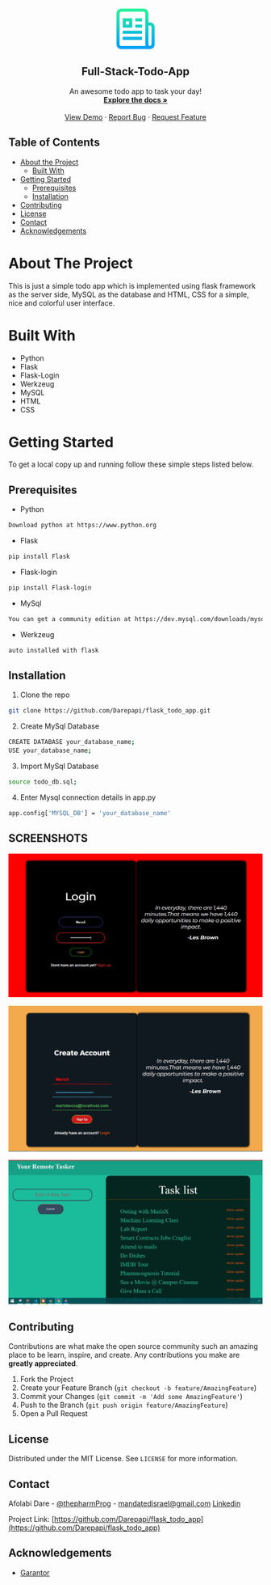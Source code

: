 
<!-- PROJECT LOGO -->
<br />
<p align="center">
  <a href="https://github.com/Darepapi/flask_todo_app">
    <img src="images/logo.png" alt="Logo" width="80" height="80">
  </a>

  <h2 align="center">Full-Stack-Todo-App</h2>

  <p align="center">
    An awesome todo app to task your day!
    <br />
    <a href="https://github.com/Darepapi/flask_todo_app"><strong>Explore the docs »</strong></a>
    <br />
    <br />
    <a href="https://github.com/Darepapi/flask_todo_app">View Demo</a>
    ·
    <a href="https://github.com/Darepapi/flask_todo_app/issues">Report Bug</a>
    ·
    <a href="https://github.com/Darepapi/flask_todo_app/issues">Request Feature</a>
  </p>
</p>



<!-- TABLE OF CONTENTS -->
## Table of Contents

* [About the Project](#about-the-project)
  * [Built With](#built-with)
* [Getting Started](#getting-started)
  * [Prerequisites](#prerequisites)
  * [Installation](#installation)
* [Contributing](#contributing)
* [License](#license)
* [Contact](#contact)
* [Acknowledgements](#acknowledgements)



<!-- ABOUT THE PROJECT -->
# About The Project

  This is just a simple todo app which is implemented using flask framework as the server side, MySQL as the database and HTML,
   CSS for a simple, nice and colorful user interface.


# Built With

* Python
* Flask
* Flask-Login
* Werkzeug
* MySQL
* HTML
* CSS



<!-- GETTING STARTED -->
# Getting Started

To get a local copy up and running follow these simple steps listed below.

## Prerequisites

* Python
```sh
Download python at https://www.python.org
```

* Flask
```sh
pip install Flask
```

* Flask-login
```sh
pip install Flask-login
```

* MySql
```sh
You can get a community edition at https://dev.mysql.com/downloads/mysql/
```

* Werkzeug
```sh
auto installed with flask
```

## Installation

1. Clone the repo
```sh
git clone https://github.com/Darepapi/flask_todo_app.git
```

2. Create MySql Database
```sh
CREATE DATABASE your_database_name;
USE your_database_name;
```

3. Import MySql Database
```sh
source todo_db.sql;
```

4. Enter Mysql connection details in app.py
```sh
app.config['MYSQL_DB'] = 'your_database_name'
```


<!-- USAGE EXAMPLES -->
## SCREENSHOTS

![](images/login.jpg)


![](images/signup.jpg)


![](images/tasklist.jpg)






<!-- CONTRIBUTING -->
## Contributing

Contributions are what make the open source community such an amazing place to be learn, inspire, and create. Any contributions you make are **greatly appreciated**.

1. Fork the Project
2. Create your Feature Branch (`git checkout -b feature/AmazingFeature`)
3. Commit your Changes (`git commit -m 'Add some AmazingFeature'`)
4. Push to the Branch (`git push origin feature/AmazingFeature`)
5. Open a Pull Request



<!-- LICENSE -->
## License

Distributed under the MIT License. See `LICENSE` for more information.



<!-- CONTACT -->
## Contact

Afolabi Dare - [@thepharmProg](https://twitter.com/thepharmProg) - mandatedisrael@gmail.com
[Linkedin](https://linkedin.com/in/afolabi-dare)

Project Link: [https://github.com/Darepapi/flask_todo_app](https://github.com/Darepapi/flask_todo_app)



<!-- ACKNOWLEDGEMENTS -->
## Acknowledgements

* [Garantor](https://github.com/garantor)
